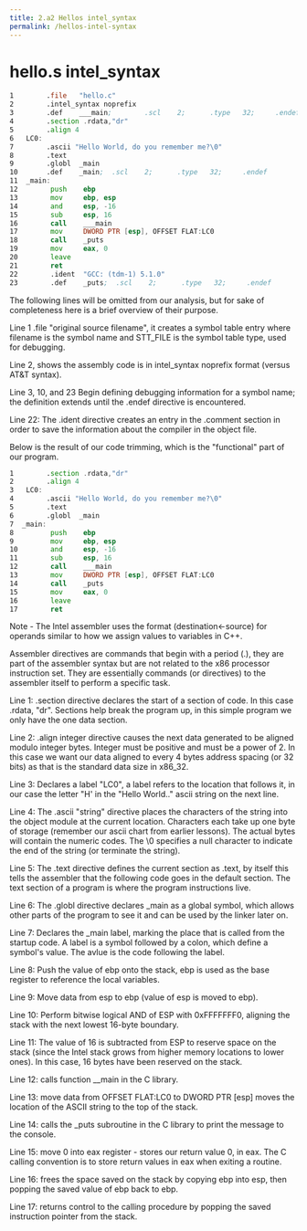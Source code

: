 ```yaml
---
title: 2.a2 Hellos intel_syntax
permalink: /hellos-intel-syntax
---
```



# hello.s intel_syntax

```asm
1        .file   "hello.c"
2        .intel_syntax noprefix
3        .def    ___main;        .scl    2;      .type   32;     .endef
4        .section .rdata,"dr"
5        .align 4
6   LC0:
7        .ascii "Hello World, do you remember me?\0"
8        .text
9        .globl  _main
10       .def    _main;  .scl    2;      .type   32;     .endef
11  _main:
12        push    ebp
13        mov     ebp, esp
14        and     esp, -16
15        sub     esp, 16
16        call    ___main
17        mov     DWORD PTR [esp], OFFSET FLAT:LC0
18        call    _puts
19        mov     eax, 0
20        leave
21        ret
22        .ident  "GCC: (tdm-1) 5.1.0"
23        .def    _puts;  .scl    2;      .type   32;     .endef
```
The following lines will be omitted from our analysis, but for sake of completeness here is a brief overview of their purpose.

Line 1 .file "original source filename", it creates a symbol table entry where filename is the symbol name and STT_FILE is the symbol table type, used for debugging.

Line 2, shows the assembly code is in intel_syntax noprefix format (versus AT&T syntax).

Line 3, 10, and 23 Begin defining debugging information for a symbol name; the definition extends until the .endef directive is encountered.

Line 22: The .ident directive creates an entry in the .comment section in order to save the information about the compiler in the object file.

Below is the result of our code trimming, which is the "functional" part of our program.

```asm
1        .section .rdata,"dr"
2        .align 4
3   LC0:
4        .ascii "Hello World, do you remember me?\0"
5        .text
6        .globl  _main
7  _main:
8         push    ebp
9         mov     ebp, esp
10        and     esp, -16
11        sub     esp, 16
12        call    ___main
13        mov     DWORD PTR [esp], OFFSET FLAT:LC0
14        call    _puts
15        mov     eax, 0
16        leave
17        ret
```
Note - The Intel assembler uses the format (destination←source) for operands similar to how we assign values to variables in C++.

Assembler directives are commands that begin with a period (.), they are part of the assembler syntax but are not related to the x86 processor instruction set. They are essentially commands (or directives) to the assembler itself to perform a specific task.

Line 1: .section directive declares the start of a section of code. In this case .rdata, "dr". Sections help break the program up, in this simple program we only have the one data section.

Line 2: .align integer directive causes the next data generated to be aligned modulo integer bytes. Integer must be positive and must be a power of 2. In this case we want our data aligned to every 4 bytes address spacing (or 32 bits) as that is the standard data size in x86_32.

Line 3: Declares a label "LC0", a label refers to the location that follows it, in our case the letter "H' in the "Hello World.." ascii string on the next line.

Line 4: The .ascii "string" directive places the characters of the string into the object module at the current location. Characters each take up one byte of storage (remember our ascii chart from earlier lessons). The actual bytes will contain the numeric codes. The \0 specifies a null character to indicate the end of the string (or terminate the string).

Line 5: The .text directive defines the current section as .text, by itself this tells the assembler that the following code goes in the default section. The text section of a program is where the program instructions live.

Line 6: The .globl directive declares \_main as a global symbol, which allows other parts of the program to see it and can be used by the linker later on.

Line 7: Declares the \_main label, marking the place that is called from the startup code. A label is a symbol followed by a colon, which define a symbol's value. The avlue is the code following the label.

Line 8: Push the value of ebp onto the stack, ebp is used as the base register to reference the local variables.

Line 9: Move data from esp to ebp (value of esp is moved to ebp).

Line 10: Perform bitwise logical AND of ESP with 0xFFFFFFF0, aligning the stack with the next lowest 16-byte boundary.

Line 11: The value of 16 is subtracted from ESP to reserve space on the stack (since the Intel stack grows from higher memory locations to lower ones). In this case, 16 bytes have been reserved on the stack.

Line 12: calls function \__main in the C library.

Line 13: move data from OFFSET FLAT:LC0 to DWORD PTR [esp] moves the location of the ASCII string to the top of the stack.

Line 14: calls the \_puts subroutine in the C library to print the message to the console.

Line 15: move 0 into eax register - stores our return value 0, in eax. The C calling convention is to store return values in eax when exiting a routine.

Line 16: frees the space saved on the stack by copying ebp into esp, then popping the saved value of ebp back to ebp.

Line 17: returns control to the calling procedure by popping the saved instruction pointer from the stack.
